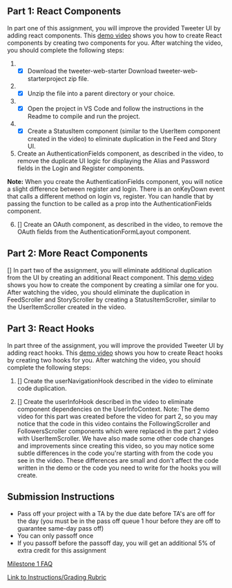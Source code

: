## Part 1: React Components
In part one of this assignment, you will improve the provided Tweeter UI by adding react components. This [demo video](https://www.youtube.com/watch?v=-6Eb7kX6R6w) shows you how to create React components by creating two components for you. After watching the video, you should complete the following steps:

1. - [x] Download the tweeter-web-starter Download tweeter-web-starterproject zip file.

2. - [x] Unzip the file into a parent directory or your choice.

3. - [x] Open the project in VS Code and follow the instructions in the Readme to compile and run the project.

4. - [x] Create a StatusItem component (similar to the UserItem component created in the video) to eliminate duplication in the Feed and Story UI.

5.  Create an AuthenticationFields component, as described in the video, to remove the duplicate UI logic for displaying the Alias and Password fields in the Login and Register components.

**Note:** When you create the AuthenticationFields component, you will notice a slight difference between register and login. There is an onKeyDown event that calls a different method on login vs, register. You can handle that by passing the function to be called as a prop into the AuthenticationFields component.

6.  [] Create an OAuth component, as described in the video, to remove the OAuth fields from the AuthenticationFormLayout component.

## Part 2: More React Components
[] In part two of the assignment, you will eliminate additional duplication from the UI by creating an additional React component. This [demo video](https://www.youtube.com/watch?v=a3aNCs-Az5Y&feature=youtu.be) shows you how to create the component by creating a similar one for you. After watching the video, you should eliminate the duplication in FeedScroller and StoryScroller by creating a StatusItemScroller, similar to the UserItemScroller created in the video.

## Part 3: React Hooks
In part three of the assignment, you will improve the provided Tweeter UI by adding react hooks. This [demo video](https://www.youtube.com/watch?v=ccqJH47MMOo&feature=youtu.be) shows you how to create React hooks by creating two hooks for you. After watching the video, you should complete the following steps:

1. [] Create the userNavigationHook described in the video to eliminate code duplication.

2. [] Create the userInfoHook described in the video to eliminate component dependencies on the UserInfoContext.
Note: The demo video for this part was created before the video for part 2, so you may notice that the code in this video contains the FollowingScroller and FollowersScroller components which were replaced in the part 2 video with UserItemScroller. We have also made some other code changes and improvements since creating this video, so you may notice some subtle differences in the code you're starting with from the code you see in the video. These differences are small and don't affect the code written in the demo or the code you need to write for the hooks you will create.

## Submission Instructions
- Pass off your project with a TA by the due date before TA's are off for the day (you must be in the pass off queue 1 hour before they are off to guarantee same-day pass off)
- You can only passoff once
- If you passoff before the passoff day, you will get an additional 5% of extra credit for this assignment

[Milestone 1 FAQ](https://byu.instructure.com/courses/27157/assignments/965315)

[Link to Instructions/Grading Rubric](https://byu.instructure.com/courses/27157/assignments/965315)
 
